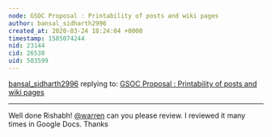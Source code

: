 ```yaml
---
node: GSOC Proposal : Printability of posts and wiki pages
author: bansal_sidharth2996
created_at: 2020-03-24 18:24:04 +0000
timestamp: 1585074244
nid: 23144
cid: 26538
uid: 503599
---
```




[bansal_sidharth2996](../profile/bansal_sidharth2996) replying to: [GSOC Proposal : Printability of posts and wiki pages](../notes/rbothra77/03-15-2020/gsoc-proposal-printability-of-posts-and-wiki-pages)

----
Well done Rishabh!
[@warren](/profile/warren) can you please review. I reviewed it many times in Google Docs.
Thanks